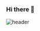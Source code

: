 ### Hi there 👋

![header](https://capsule-render.vercel.app/api?type=waving&color=gradient&height=270&section=header&text=Kim%20JeongWon&fontSize=70&fontAlignY=35&desc=%ED%94%84%EB%A1%A0%ED%8A%B8%EC%95%A4%EB%93%9C%20%EA%B0%9C%EB%B0%9C%EC%9E%90%27s%20GitHub%20Profile&descAlignY=60&descAlign=62)


<!--
**k-gardn/k-gardn** is a ✨ _special_ ✨ repository because its `README.md` (this file) appears on your GitHub profile.

Here are some ideas to get you started:

- 🔭 I’m currently working on ...
- 🌱 I’m currently learning ...
- 👯 I’m looking to collaborate on ...
- 🤔 I’m looking for help with ...
- 💬 Ask me about ...
- 📫 How to reach me: ...
- 😄 Pronouns: ...
- ⚡ Fun fact: ...
-->
